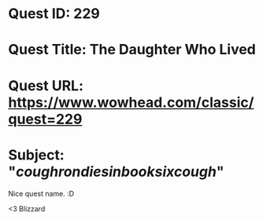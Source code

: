 # Quest ID: 229
# Quest Title: The Daughter Who Lived
# Quest URL: https://www.wowhead.com/classic/quest=229
# Subject: "*coughrondiesinbooksixcough*"
Nice quest name. :D

<3 Blizzard